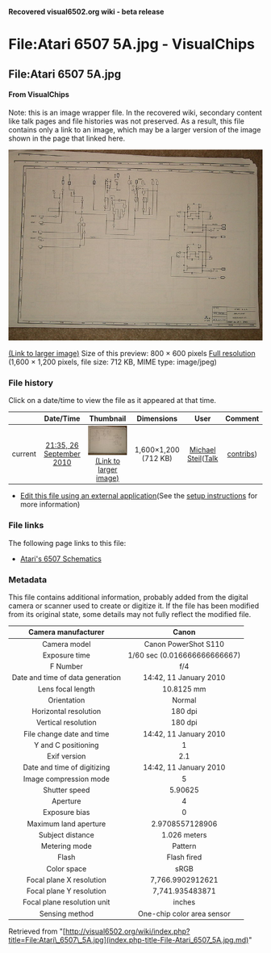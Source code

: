**Recovered visual6502.org wiki - beta release**

# File:Atari 6507 5A.jpg - VisualChips

## File:Atari 6507 5A.jpg

#### From VisualChips


Note: this is an image wrapper file. In the recovered wiki,
secondary content like talk pages and file histories was
not preserved. As a result, this file contains only a link
to an image, which may be a larger version of the image shown
in the page that linked here.

![File:Atari 6507 5A.jpg](images/thumb/8/8b/Atari_6507_5A.jpg/800px-Atari_6507_5A.jpg)

[(Link to larger image)](images/8/8b/Atari_6507_5A.jpg)
Size of this preview: 800 × 600 pixels
[Full resolution](images/8/8b/Atari_6507_5A.jpg)‎ (1,600 × 1,200 pixels, file size: 712 KB, MIME type: image/jpeg)

### File history

Click on a date/time to view the file as it appeared at that time.

| | Date/Time | Thumbnail | Dimensions | User | Comment |
|:---:|:---:|:---:|:---:|:---:|:---:|
| current | [21:35, 26 September 2010](images/8/8b/Atari_6507_5A.jpg) | ![Thumbnail for version as of 21:35, 26 September 2010](images/thumb/8/8b/Atari_6507_5A.jpg/120px-Atari_6507_5A.jpg) [(Link to larger image)](images/8/8b/Atari_6507_5A.jpg) | 1,600×1,200 (712 KB) | [Michael Steil](index.php-title-User-Michael_Steil.md)([Talk](index.php-title-User_talk-Michael_Steil.md) | [contribs](./index.php%3Ftitle=Special:Contributions/Michael_Steil.md)) | |

- [Edit this file using an external application](index.php-title-File-Atari_6507_5A.jpg.md)(See the [setup instructions](http://www.mediawiki.org/wiki/Manual:External_editors) for more information)

### File links

The following page links to this file:

- [Atari's 6507 Schematics](index.php-title-Atari~s_6507_Schematics.md)

### Metadata
This file contains additional information, probably added from the digital camera or scanner used to create or digitize it.
If the file has been modified from its original state, some details may not fully reflect the modified file.

| Camera manufacturer | Canon |
|:---:|:---:|
Camera model | Canon PowerShot S110 |
Exposure time | 1/60 sec (0.016666666666667) |
F Number | f/4 |
Date and time of data generation | 14:42, 11 January 2010 |
Lens focal length | 10.8125 mm |
Orientation | Normal |
Horizontal resolution | 180 dpi |
Vertical resolution | 180 dpi |
File change date and time | 14:42, 11 January 2010 |
Y and C positioning | 1 |
Exif version | 2.1 |
Date and time of digitizing | 14:42, 11 January 2010 |
Image compression mode | 5 |
Shutter speed | 5.90625 |
Aperture | 4 |
Exposure bias | 0 |
Maximum land aperture | 2.9708557128906 |
Subject distance | 1.026 meters |
Metering mode | Pattern |
Flash | Flash fired |
Color space | sRGB |
Focal plane X resolution | 7,766.9902912621 |
Focal plane Y resolution | 7,741.935483871 |
Focal plane resolution unit | inches |
Sensing method | One-chip color area sensor |

Retrieved from "[http://visual6502.org/wiki/index.php?title=File:Atari\_6507\_5A.jpg](index.php-title-File-Atari_6507_5A.jpg.md)"

